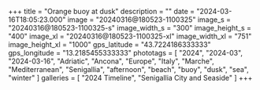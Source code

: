 +++
title = "Orange buoy at dusk"
description = ""
date = "2024-03-16T18:05:23.000"
image = "20240316@180523-1100325"
image_s = "20240316@180523-1100325-s"
image_width_s = "300"
image_height_s = "400"
image_xl = "20240316@180523-1100325-xl"
image_width_xl = "751"
image_height_xl = "1000"
gps_latitude = "43.7224186333333"
gps_longitude = "13.2185455333333"
phototags = [ "2024", "2024-03", "2024-03-16", "Adriatic", "Ancona", "Europe", "Italy", "Marche", "Mediterranean", "Senigallia", "afternoon", "beach", "buoy", "dusk", "sea", "winter" ]
galleries = [ "2024 Timeline", "Senigallia City and Seaside" ]
+++
